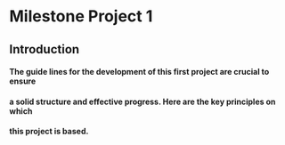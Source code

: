 # **Milestone Project 1**
## __Introduction__

#### The guide lines for the development of this first project are crucial to ensure 
#### a solid structure and effective progress. Here are the key principles on which
#### this project is based.


  
